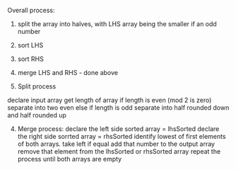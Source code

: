 Overall process:

1. split the array into halves, with LHS array being the smaller if an odd number
2. sort LHS
3. sort RHS
4. merge LHS and RHS - done above

5. Split process

declare input array
get length of array
if length is even (mod 2 is zero)
separate into two even
else if length is odd
separate into half rounded down and half rounded up

4. Merge process:
   declare the left side sorted array = lhsSorted
   declare the right side sorrted array = rhsSorted
   identify lowest of first elements of both arrays. take left if equal
   add that number to the output array
   remove that element from the lhsSorted or rhsSorted array
   repeat the process until both arrays are empty
